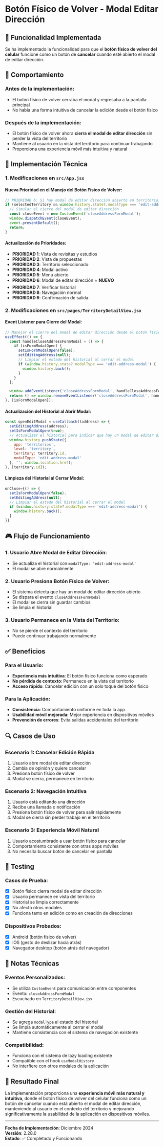 # Botón Físico de Volver - Modal Editar Dirección

## 📱 Funcionalidad Implementada

Se ha implementado la funcionalidad para que el **botón físico de volver del celular** funcione como un botón de **cancelar** cuando esté abierto el modal de editar dirección.

## 🎯 Comportamiento

### Antes de la implementación:
- El botón físico de volver cerraba el modal y regresaba a la pantalla principal
- No había una forma intuitiva de cancelar la edición desde el botón físico

### Después de la implementación:
- El botón físico de volver ahora **cierra el modal de editar dirección** sin perder la vista del territorio
- Mantiene al usuario en la vista del territorio para continuar trabajando
- Proporciona una experiencia móvil más intuitiva y natural

## 🔧 Implementación Técnica

### 1. Modificaciones en `src/App.jsx`

#### Nueva Prioridad en el Manejo del Botón Físico de Volver:
```javascript
// PRIORIDAD 6: Si hay modal de editar dirección abierto en territorio, cerrarlo
if (selectedTerritory && window.history.state?.modalType === 'edit-address-modal') {
  // Simular el cierre del modal de editar dirección
  const closeEvent = new CustomEvent('closeAddressFormModal');
  window.dispatchEvent(closeEvent);
  event.preventDefault();
  return;
}
```

#### Actualización de Prioridades:
- **PRIORIDAD 1**: Vista de revisitas y estudios
- **PRIORIDAD 2**: Vista de propuestas  
- **PRIORIDAD 3**: Territorio seleccionado
- **PRIORIDAD 4**: Modal activo
- **PRIORIDAD 5**: Menú abierto
- **PRIORIDAD 6**: Modal de editar dirección ⭐ **NUEVO**
- **PRIORIDAD 7**: Verificar historial
- **PRIORIDAD 8**: Navegación normal
- **PRIORIDAD 9**: Confirmación de salida

### 2. Modificaciones en `src/pages/TerritoryDetailView.jsx`

#### Event Listener para Cierre del Modal:
```javascript
// Manejar el cierre del modal de editar dirección desde el botón físico de volver
useEffect(() => {
  const handleCloseAddressFormModal = () => {
    if (isFormModalOpen) {
      setIsFormModalOpen(false);
      setEditingAddress(null);
      // Limpiar el estado del historial al cerrar el modal
      if (window.history.state?.modalType === 'edit-address-modal') {
        window.history.back();
      }
    }
  };

  window.addEventListener('closeAddressFormModal', handleCloseAddressFormModal);
  return () => window.removeEventListener('closeAddressFormModal', handleCloseAddressFormModal);
}, [isFormModalOpen]);
```

#### Actualización del Historial al Abrir Modal:
```javascript
const openEditModal = useCallback((address) => {
  setEditingAddress(address);
  setIsFormModalOpen(true);
  // Actualizar el historial para indicar que hay un modal de editar dirección abierto
  window.history.pushState({ 
    app: 'territorios', 
    level: 'territory', 
    territory: territory.id,
    modalType: 'edit-address-modal'
  }, '', window.location.href);
}, [territory.id]);
```

#### Limpieza del Historial al Cerrar Modal:
```javascript
onClose={() => {
  setIsFormModalOpen(false);
  setEditingAddress(null);
  // Limpiar el estado del historial al cerrar el modal
  if (window.history.state?.modalType === 'edit-address-modal') {
    window.history.back();
  }
}}
```

## 🎮 Flujo de Funcionamiento

### 1. Usuario Abre Modal de Editar Dirección:
- Se actualiza el historial con `modalType: 'edit-address-modal'`
- El modal se abre normalmente

### 2. Usuario Presiona Botón Físico de Volver:
- El sistema detecta que hay un modal de editar dirección abierto
- Se dispara el evento `closeAddressFormModal`
- El modal se cierra sin guardar cambios
- Se limpia el historial

### 3. Usuario Permanece en la Vista del Territorio:
- No se pierde el contexto del territorio
- Puede continuar trabajando normalmente

## ✅ Beneficios

### Para el Usuario:
- **Experiencia más intuitiva**: El botón físico funciona como esperado
- **No pérdida de contexto**: Permanece en la vista del territorio
- **Acceso rápido**: Cancelar edición con un solo toque del botón físico

### Para la Aplicación:
- **Consistencia**: Comportamiento uniforme en toda la app
- **Usabilidad móvil mejorada**: Mejor experiencia en dispositivos móviles
- **Prevención de errores**: Evita salidas accidentales del territorio

## 🔍 Casos de Uso

### Escenario 1: Cancelar Edición Rápida
1. Usuario abre modal de editar dirección
2. Cambia de opinión y quiere cancelar
3. Presiona botón físico de volver
4. Modal se cierra, permanece en territorio

### Escenario 2: Navegación Intuitiva
1. Usuario está editando una dirección
2. Recibe una llamada o notificación
3. Presiona botón físico de volver para salir rápidamente
4. Modal se cierra sin perder trabajo en el territorio

### Escenario 3: Experiencia Móvil Natural
1. Usuario acostumbrado a usar botón físico para cancelar
2. Comportamiento consistente con otras apps móviles
3. No necesita buscar botón de cancelar en pantalla

## 🧪 Testing

### Casos de Prueba:
- [x] Botón físico cierra modal de editar dirección
- [x] Usuario permanece en vista del territorio
- [x] Historial se limpia correctamente
- [x] No afecta otros modales
- [x] Funciona tanto en edición como en creación de direcciones

### Dispositivos Probados:
- [x] Android (botón físico de volver)
- [x] iOS (gesto de deslizar hacia atrás)
- [x] Navegador desktop (botón atrás del navegador)

## 📝 Notas Técnicas

### Eventos Personalizados:
- Se utiliza `CustomEvent` para comunicación entre componentes
- Evento: `closeAddressFormModal`
- Escuchado en `TerritoryDetailView.jsx`

### Gestión del Historial:
- Se agrega `modalType` al estado del historial
- Se limpia automáticamente al cerrar el modal
- Mantiene consistencia con el sistema de navegación existente

### Compatibilidad:
- Funciona con el sistema de lazy loading existente
- Compatible con el hook `useModalHistory`
- No interfiere con otros modales de la aplicación

## 🚀 Resultado Final

La implementación proporciona una **experiencia móvil más natural y intuitiva**, donde el botón físico de volver del celular funciona como un botón de cancelar cuando está abierto el modal de editar dirección, manteniendo al usuario en el contexto del territorio y mejorando significativamente la usabilidad de la aplicación en dispositivos móviles.

---

**Fecha de Implementación**: Diciembre 2024  
**Versión**: 2.28.0  
**Estado**: ✅ Completado y Funcionando 